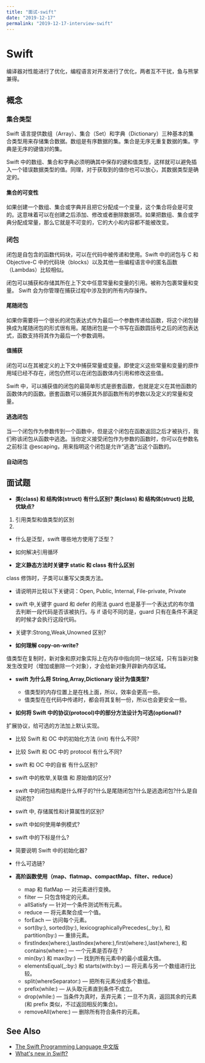 ```yaml
---
title: "面试-swift"
date: "2019-12-17"
permalink: "2019-12-17-interview-swift"
---
```


# Swift

编译器对性能进行了优化，编程语言对开发进行了优化，两者互不干扰，鱼与熊掌兼得。

## 概念

### 集合类型

Swift 语言提供数组（Array）、集合（Set）和字典（Dictionary）三种基本的集合类型用来存储集合数据。数组是有序数据的集。集合是无序无重复数据的集。字典是无序的键值对的集。

Swift 中的数组、集合和字典必须明确其中保存的键和值类型，这样就可以避免插入一个错误数据类型的值。同理，对于获取到的值你也可以放心，其数据类型是确定的。

#### 集合的可变性

如果创建一个数组、集合或字典并且把它分配成一个变量，这个集合将会是可变的。这意味着可以在创建之后添加、修改或者删除数据项。如果把数组、集合或字典分配成常量，那么它就是不可变的，它的大小和内容都不能被改变。

### 闭包

闭包是自包含的函数代码块，可以在代码中被传递和使用。Swift 中的闭包与 C 和 Objective-C 中的代码块（blocks）以及其他一些编程语言中的匿名函数（Lambdas）比较相似。

闭包可以捕获和存储其所在上下文中任意常量和变量的引用。被称为包裹常量和变量。 Swift 会为你管理在捕获过程中涉及到的所有内存操作。

#### 尾随闭包

如果你需要将一个很长的闭包表达式作为最后一个参数传递给函数，将这个闭包替换成为尾随闭包的形式很有用。尾随闭包是一个书写在函数圆括号之后的闭包表达式，函数支持将其作为最后一个参数调用。

#### 值捕获

闭包可以在其被定义的上下文中捕获常量或变量。即使定义这些常量和变量的原作用域已经不存在，闭包仍然可以在闭包函数体内引用和修改这些值。

Swift 中，可以捕获值的闭包的最简单形式是嵌套函数，也就是定义在其他函数的函数体内的函数。嵌套函数可以捕获其外部函数所有的参数以及定义的常量和变量。

#### 逃逸闭包

当一个闭包作为参数传到一个函数中，但是这个闭包在函数返回之后才被执行，我们称该闭包从函数中逃逸。当你定义接受闭包作为参数的函数时，你可以在参数名之前标注 @escaping，用来指明这个闭包是允许“逃逸”出这个函数的。

#### 自动闭包

## 面试题

- **类(class) 和 结构体(struct) 有什么区别? 类(class) 和 结构体(struct) 比较,优缺点?**

1. 引用类型和值类型的区别
2.

- 什么是泛型，swift 哪些地方使用了泛型？

- 如何解决引用循环

- **定义静态方法时关键字 static 和 class 有什么区别**

class 修饰时，子类可以重写父类类方法。

- 请说明并比较以下关键词：Open, Public, Internal, File-private, Private

- swift 中,关键字 guard 和 defer 的用法 guard 也是基于一个表达式的布尔值去判断一段代码是否该被执行。与 if 语句不同的是，guard 只有在条件不满足的时候才会执行这段代码。

- 关键字:Strong,Weak,Unowned 区别?

- **如何理解 copy-on-write?**

值类型在复制时，新对象和原对象实际上在内存中指向同一块区域，只有当新对象发生改变时（增加或删除一个对象），才会给新对象开辟新内存区域。

- **swift 为什么将 String,Array,Dictionary 设计为值类型?**

  - 值类型的内存位置上是在栈上面，所以，效率会更高一些。
  - 值类型在在代码中传递时，都会将其复制一份，所以也会更安全一些。

- **如何将 Swift 中的协议(protocol)中的部分方法设计为可选(optional)?**

扩展协议，给可选的方法加上默认实现。

- 比较 Swift 和 OC 中的初始化方法 (init) 有什么不同?

- 比较 Swift 和 OC 中的 protocol 有什么不同?

- swift 和 OC 中的自省 有什么区别?

- swift 中的枚举,关联值 和 原始值的区分?

- swift 中的闭包结构是什么样子的?什么是尾随闭包?什么是逃逸闭包?什么是自动闭包?

- swift 中, 存储属性和计算属性的区别?

- swift 中如何使用单例模式?

- swift 中的下标是什么?

- 简要说明 Swift 中的初始化器?

- 什么可选链?

* **高阶函数使用（map、flatmap、compactMap、filter、reduce）**

  - map 和 flatMap — 对元素进行变换。
  - filter — 只包含特定的元素。
  - allSatisfy — 针对一个条件测试所有元素。
  - reduce — 将元素聚合成一个值。
  - forEach — 访问每个元素。
  - sort(by:), sorted(by:), lexicographicallyPrecedes(\_:by:), 和 partition(by:) — 重排元素。
  - firstIndex(where:),lastIndex(where:),first(where:),last(where:), 和 contains(where:) — 一个元素是否存在？
  - min(by:) 和 max(by:) — 找到所有元素中的最小或最大值。
  - elementsEqual(\_:by:) 和 starts(with:by:) — 将元素与另一个数组进行比较。
  - split(whereSeparator:) — 把所有元素分成多个数组。
  - prefix(while:) — 从头取元素直到条件不成立。
  - drop(while:) — 当条件为真时，丢弃元素；一旦不为真，返回其余的元素(和 prefix 类似，不过返回相反的集合)。
  - removeAll(where:) — 删除所有符合条件的元素。

## See Also

- [The Swift Programming Language 中文版](https://swiftgg.gitbook.io/swift/)
- [What's new in Swift?](https://www.whatsnewinswift.com/)
